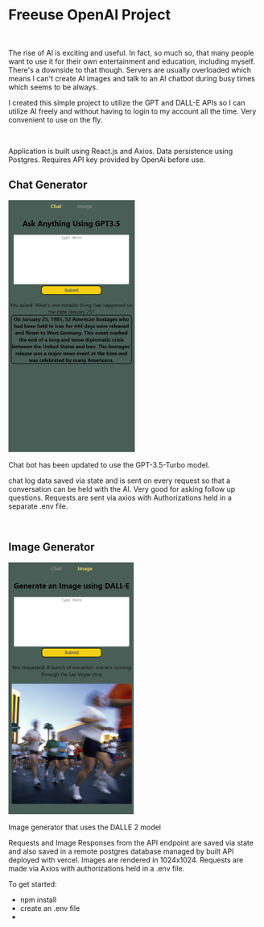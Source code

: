 <h1>Freeuse OpenAI Project</h1>
<br />
<p>The rise of AI is exciting and useful. In fact, so much so, that many people want to use it for their own entertainment and education, including myself. There's a downside to that though. Servers are usually overloaded which means I can't create AI images and talk to an AI chatbot during busy times which seems to be always.</p>
<p>I created this simple project to utilize the GPT and DALL-E APIs so I can utilize AI freely and without having to login to my account all the time. Very convenient to use on the fly.</p>
<br />
<p>Application is built using React.js and Axios. Data persistence using Postgres. Requires API key provided by OpenAi before use.</p>
<h2>Chat Generator</h2>
<img style='height: 500px;' alt='gpt-example' src='https://github.com/j-abellera/openai-project/blob/master/OpenAI-Project_GPT-Example.png' />
<p>Chat bot has been updated to use the GPT-3.5-Turbo model.</p>
<p>chat log data saved via state and is sent on every request so that a conversation can be held with the AI. Very good for asking follow up questions. Requests are sent via axios with Authorizations held in a separate .env file.</p>
<br />
<h2>Image Generator</h2>
<img style='height: 500px;' alt='gpt-example' src='https://github.com/j-abellera/openai-project/blob/master/OpenAI-Project_DALLE-Example.png' />
<p>Image generator that uses the DALLE 2 model</p>
<p>Requests and Image Responses from the API endpoint are saved via state and also saved in a remote postgres database managed by built API deployed with vercel. Images are rendered in 1024x1024. Requests are made via Axios with authorizations held in a .env file.</p>
<p>To get started:</p>
<ul>
  <li>npm install</li>
  <li>create an .env file</li>
  <li></li>
</ul>
